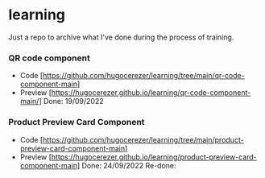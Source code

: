 # learning
Just a repo to archive what I've done during the process of training.
### QR code component 
- Code [https://github.com/hugocerezer/learning/tree/main/qr-code-component-main]
- Preview [https://hugocerezer.github.io/learning/qr-code-component-main/]
Done: 19/09/2022

### Product Preview Card Component
- Code [https://github.com/hugocerezer/learning/tree/main/product-preview-card-component-main]
- Preview [https://hugocerezer.github.io/learning/product-preview-card-component-main]
Done: 24/09/2022
Re-done:

